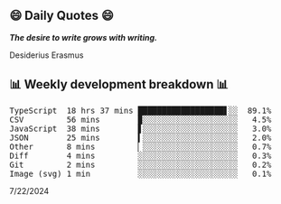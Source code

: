 ## 😄 Daily Quotes 😄

_**The desire to write grows with writing.**_

Desiderius Erasmus



## 📊 Weekly development breakdown 📊

<pre>TypeScript  18 hrs 37 mins ██████████████████▋░░  89.1%
CSV         56 mins        ▉░░░░░░░░░░░░░░░░░░░░   4.5%
JavaScript  38 mins        ▋░░░░░░░░░░░░░░░░░░░░   3.0%
JSON        25 mins        ▍░░░░░░░░░░░░░░░░░░░░   2.0%
Other       8 mins         ▏░░░░░░░░░░░░░░░░░░░░   0.7%
Diff        4 mins         ░░░░░░░░░░░░░░░░░░░░░   0.3%
Git         2 mins         ░░░░░░░░░░░░░░░░░░░░░   0.2%
Image (svg) 1 min          ░░░░░░░░░░░░░░░░░░░░░   0.1%</pre>

7/22/2024